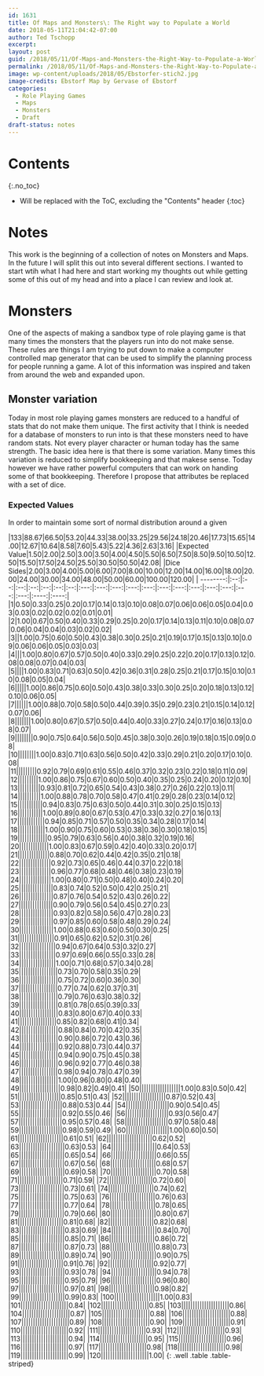```yaml
---
id: 1631
title: Of Maps and Monsters\: The Right way to Populate a World
date: 2018-05-11T21:04:42-07:00
author: Ted Tschopp
excerpt: 
layout: post
guid: /2018/05/11/Of-Maps-and-Monsters-the-Right-Way-to-Populate-a-World/
permalink: /2018/05/11/Of-Maps-and-Monsters-the-Right-Way-to-Populate-a-World/
image: wp-content/uploads/2018/05/Ebstorfer-stich2.jpg
image-credits: Ebstorf Map by Gervase of Ebstorf 
categories:
  - Role Playing Games
  - Maps
  - Monsters
  - Draft
draft-status: notes
---
```


# Contents
{:.no_toc}

* Will be replaced with the ToC, excluding the "Contents" header
{:toc}


# Notes

This work is the beginning of a collection of notes on Monsters and Maps.  In the future I will split this out into several different sections.  I wanted to start wtih what I had here and start working my thoughts out while getting some of this out of my head and into a place I can review and look at.    


# Monsters

One of the aspects of making a sandbox type of role playing game is that many times the monsters that the players run into do not make sense.  These rules are things I am trying to put down to make a computer controlled map generator that can be used to simplify the planning process for people running a game. A lot of this information was inspired and taken from around the web and expanded upon.

## Monster variation

Today in most role playing games monsters are reduced to a handful of stats that do not make them unique.  The first activity that I think is needed for a database of monsters to run into is that these monsters need to have random stats.  Not every player character or human today has the same strength.  The basic idea here is that there is some variation.  Many times this variation is reduced to simplify bookkeeping and that makese sense.  Today however we have rather powerful computers that can work on handing some of that bookkeeping.  Therefore I propose that attributes be replaced with a set of dice.  

### Expected Values

In order to maintain some sort of normal distribution around a given 


|133|88.67|66.50|53.20|44.33|38.00|33.25|29.56|24.18|20.46|17.73|15.65|14.00|12.67|10.64|8.58|7.60|5.43|5.22|4.36|2.63|3.16|
|Expected Value|1.50|2.00|2.50|3.00|3.50|4.00|4.50|5.50|6.50|7.50|8.50|9.50|10.50|12.50|15.50|17.50|24.50|25.50|30.50|50.50|42.08|
|Dice Sides|2.00|3.00|4.00|5.00|6.00|7.00|8.00|10.00|12.00|14.00|16.00|18.00|20.00|24.00|30.00|34.00|48.00|50.00|60.00|100.00|120.00|
| --------:|:--:|:--:|:--:|:--:|:--:|:--:|:--:|:---:|:---:|:---:|:---:|:---:|:---:|:---:|:---:|:---:|:---:|:---:|:---:|:----:|:----:|
|1|0.50|0.33|0.25|0.20|0.17|0.14|0.13|0.10|0.08|0.07|0.06|0.06|0.05|0.04|0.03|0.03|0.02|0.02|0.02|0.01|0.01|
|2|1.00|0.67|0.50|0.40|0.33|0.29|0.25|0.20|0.17|0.14|0.13|0.11|0.10|0.08|0.07|0.06|0.04|0.04|0.03|0.02|0.02|
|3||1.00|0.75|0.60|0.50|0.43|0.38|0.30|0.25|0.21|0.19|0.17|0.15|0.13|0.10|0.09|0.06|0.06|0.05|0.03|0.03|
|4|||1.00|0.80|0.67|0.57|0.50|0.40|0.33|0.29|0.25|0.22|0.20|0.17|0.13|0.12|0.08|0.08|0.07|0.04|0.03|
|5||||1.00|0.83|0.71|0.63|0.50|0.42|0.36|0.31|0.28|0.25|0.21|0.17|0.15|0.10|0.10|0.08|0.05|0.04|
|6|||||1.00|0.86|0.75|0.60|0.50|0.43|0.38|0.33|0.30|0.25|0.20|0.18|0.13|0.12|0.10|0.06|0.05|
|7||||||1.00|0.88|0.70|0.58|0.50|0.44|0.39|0.35|0.29|0.23|0.21|0.15|0.14|0.12|0.07|0.06|
|8|||||||1.00|0.80|0.67|0.57|0.50|0.44|0.40|0.33|0.27|0.24|0.17|0.16|0.13|0.08|0.07|
|9||||||||0.90|0.75|0.64|0.56|0.50|0.45|0.38|0.30|0.26|0.19|0.18|0.15|0.09|0.08|
|10||||||||1.00|0.83|0.71|0.63|0.56|0.50|0.42|0.33|0.29|0.21|0.20|0.17|0.10|0.08|
|11|||||||||0.92|0.79|0.69|0.61|0.55|0.46|0.37|0.32|0.23|0.22|0.18|0.11|0.09|
|12|||||||||1.00|0.86|0.75|0.67|0.60|0.50|0.40|0.35|0.25|0.24|0.20|0.12|0.10|
|13||||||||||0.93|0.81|0.72|0.65|0.54|0.43|0.38|0.27|0.26|0.22|0.13|0.11|
|14||||||||||1.00|0.88|0.78|0.70|0.58|0.47|0.41|0.29|0.28|0.23|0.14|0.12|
|15|||||||||||0.94|0.83|0.75|0.63|0.50|0.44|0.31|0.30|0.25|0.15|0.13|
|16|||||||||||1.00|0.89|0.80|0.67|0.53|0.47|0.33|0.32|0.27|0.16|0.13|
|17||||||||||||0.94|0.85|0.71|0.57|0.50|0.35|0.34|0.28|0.17|0.14|
|18||||||||||||1.00|0.90|0.75|0.60|0.53|0.38|0.36|0.30|0.18|0.15|
|19|||||||||||||0.95|0.79|0.63|0.56|0.40|0.38|0.32|0.19|0.16|
|20|||||||||||||1.00|0.83|0.67|0.59|0.42|0.40|0.33|0.20|0.17|
|21||||||||||||||0.88|0.70|0.62|0.44|0.42|0.35|0.21|0.18|
|22||||||||||||||0.92|0.73|0.65|0.46|0.44|0.37|0.22|0.18|
|23||||||||||||||0.96|0.77|0.68|0.48|0.46|0.38|0.23|0.19|
|24||||||||||||||1.00|0.80|0.71|0.50|0.48|0.40|0.24|0.20|
|25|||||||||||||||0.83|0.74|0.52|0.50|0.42|0.25|0.21|
|26|||||||||||||||0.87|0.76|0.54|0.52|0.43|0.26|0.22|
|27|||||||||||||||0.90|0.79|0.56|0.54|0.45|0.27|0.23|
|28|||||||||||||||0.93|0.82|0.58|0.56|0.47|0.28|0.23|
|29|||||||||||||||0.97|0.85|0.60|0.58|0.48|0.29|0.24|
|30|||||||||||||||1.00|0.88|0.63|0.60|0.50|0.30|0.25|
|31||||||||||||||||0.91|0.65|0.62|0.52|0.31|0.26|
|32||||||||||||||||0.94|0.67|0.64|0.53|0.32|0.27|
|33||||||||||||||||0.97|0.69|0.66|0.55|0.33|0.28|
|34||||||||||||||||1.00|0.71|0.68|0.57|0.34|0.28|
|35|||||||||||||||||0.73|0.70|0.58|0.35|0.29|
|36|||||||||||||||||0.75|0.72|0.60|0.36|0.30|
|37|||||||||||||||||0.77|0.74|0.62|0.37|0.31|
|38|||||||||||||||||0.79|0.76|0.63|0.38|0.32|
|39|||||||||||||||||0.81|0.78|0.65|0.39|0.33|
|40|||||||||||||||||0.83|0.80|0.67|0.40|0.33|
|41|||||||||||||||||0.85|0.82|0.68|0.41|0.34|
|42|||||||||||||||||0.88|0.84|0.70|0.42|0.35|
|43|||||||||||||||||0.90|0.86|0.72|0.43|0.36|
|44|||||||||||||||||0.92|0.88|0.73|0.44|0.37|
|45|||||||||||||||||0.94|0.90|0.75|0.45|0.38|
|46|||||||||||||||||0.96|0.92|0.77|0.46|0.38|
|47|||||||||||||||||0.98|0.94|0.78|0.47|0.39|
|48|||||||||||||||||1.00|0.96|0.80|0.48|0.40|
|49||||||||||||||||||0.98|0.82|0.49|0.41|
|50||||||||||||||||||1.00|0.83|0.50|0.42|
|51|||||||||||||||||||0.85|0.51|0.43|
|52|||||||||||||||||||0.87|0.52|0.43|
|53|||||||||||||||||||0.88|0.53|0.44|
|54|||||||||||||||||||0.90|0.54|0.45|
|55|||||||||||||||||||0.92|0.55|0.46|
|56|||||||||||||||||||0.93|0.56|0.47|
|57|||||||||||||||||||0.95|0.57|0.48|
|58|||||||||||||||||||0.97|0.58|0.48|
|59|||||||||||||||||||0.98|0.59|0.49|
|60|||||||||||||||||||1.00|0.60|0.50|
|61||||||||||||||||||||0.61|0.51|
|62||||||||||||||||||||0.62|0.52|
|63||||||||||||||||||||0.63|0.53|
|64||||||||||||||||||||0.64|0.53|
|65||||||||||||||||||||0.65|0.54|
|66||||||||||||||||||||0.66|0.55|
|67||||||||||||||||||||0.67|0.56|
|68||||||||||||||||||||0.68|0.57|
|69||||||||||||||||||||0.69|0.58|
|70||||||||||||||||||||0.70|0.58|
|71||||||||||||||||||||0.71|0.59|
|72||||||||||||||||||||0.72|0.60|
|73||||||||||||||||||||0.73|0.61|
|74||||||||||||||||||||0.74|0.62|
|75||||||||||||||||||||0.75|0.63|
|76||||||||||||||||||||0.76|0.63|
|77||||||||||||||||||||0.77|0.64|
|78||||||||||||||||||||0.78|0.65|
|79||||||||||||||||||||0.79|0.66|
|80||||||||||||||||||||0.80|0.67|
|81||||||||||||||||||||0.81|0.68|
|82||||||||||||||||||||0.82|0.68|
|83||||||||||||||||||||0.83|0.69|
|84||||||||||||||||||||0.84|0.70|
|85||||||||||||||||||||0.85|0.71|
|86||||||||||||||||||||0.86|0.72|
|87||||||||||||||||||||0.87|0.73|
|88||||||||||||||||||||0.88|0.73|
|89||||||||||||||||||||0.89|0.74|
|90||||||||||||||||||||0.90|0.75|
|91||||||||||||||||||||0.91|0.76|
|92||||||||||||||||||||0.92|0.77|
|93||||||||||||||||||||0.93|0.78|
|94||||||||||||||||||||0.94|0.78|
|95||||||||||||||||||||0.95|0.79|
|96||||||||||||||||||||0.96|0.80|
|97||||||||||||||||||||0.97|0.81|
|98||||||||||||||||||||0.98|0.82|
|99||||||||||||||||||||0.99|0.83|
|100||||||||||||||||||||1.00|0.83|
|101|||||||||||||||||||||0.84|
|102|||||||||||||||||||||0.85|
|103|||||||||||||||||||||0.86|
|104|||||||||||||||||||||0.87|
|105|||||||||||||||||||||0.88|
|106|||||||||||||||||||||0.88|
|107|||||||||||||||||||||0.89|
|108|||||||||||||||||||||0.90|
|109|||||||||||||||||||||0.91|
|110|||||||||||||||||||||0.92|
|111|||||||||||||||||||||0.93|
|112|||||||||||||||||||||0.93|
|113|||||||||||||||||||||0.94|
|114|||||||||||||||||||||0.95|
|115|||||||||||||||||||||0.96|
|116|||||||||||||||||||||0.97|
|117|||||||||||||||||||||0.98|
|118|||||||||||||||||||||0.98|
|119|||||||||||||||||||||0.99|
|120|||||||||||||||||||||1.00|
{: .well .table .table-striped}







